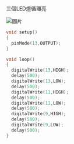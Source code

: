 三個LED燈循環亮

![圖片](https://user-images.githubusercontent.com/16370565/131235821-70844b3e-beb3-4716-9004-a612e2288ff8.png)

````C
void setup()
{
  pinMode(13,OUTPUT);
}

void loop()
{
  digitalWrite(13,HIGH);
  delay(500);
  digitalWrite(13,LOW);
  delay(500);
  digitalWrite(11,HIGH);
  delay(500);
  digitalWrite(11,LOW);
  delay(500);
  digitalWrite(9,HIGH);
  delay(500);
  digitalWrite(9,LOW);
  delay(500);
}
````
